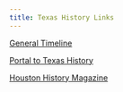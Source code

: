 ```yaml
---
title: Texas History Links
---
```


[General Timeline](https://www.thestoryoftexas.com/discover/texas-history-timeline)

[Portal to Texas History](https://texashistory.unt.edu/)

[Houston History Magazine](https://houstonhistorymagazine.org/)